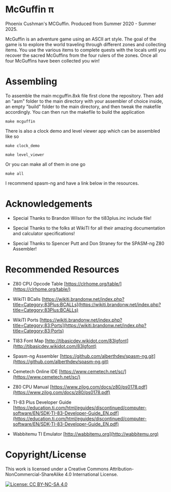 # McGuffin π

Phoenix Cushman's MCGuffin.
Produced from Summer 2020 - Summer 2025.

McGuffin is an adventure game using an ASCII art style. The goal of the game is to explore the world traveling through different zones and collecting items. You use the various items to complete quests with the locals until you recover the sacred McGuffins from the four rulers of the zones. Once all four McGuffins have been collected you win!

# Assembling

To assemble the main mcguffin.8xk file first clone the repository.
Then add an "asm" folder to the main directory with your assembler of choice inside, an empty "build" folder to the main directory, and then tweak the makefile accordingly.
You can then run the makefile to build the application

    make mcguffin
There is also a clock demo and level viewer app which can be assembled like so

    make clock_demo

    make level_viewer
Or you can make all of them in one go
    
    make all

I recommend spasm-ng and have a link below in the resources.

# Acknowledgements

- Special Thanks to Brandon Wilson for the ti83plus.inc include file!

- Special Thanks to the folks at WikiTI for all their amazing documentation and calculator specifications!

- Special Thanks to Spencer Putt and Don Straney for the SPASM-ng Z80 Assembler!

# Recommended Resources

- Z80 CPU Opcode Table [https://clrhome.org/table/](https://clrhome.org/table/)

- WikiTI BCalls [https://wikiti.brandonw.net/index.php?title=Category:83Plus:BCALLs](https://wikiti.brandonw.net/index.php?title=Category:83Plus:BCALLs)

- WikiTI Ports [https://wikiti.brandonw.net/index.php?title=Category:83:Ports](https://wikiti.brandonw.net/index.php?title=Category:83:Ports)

- TI83 Font Map [http://tibasicdev.wikidot.com/83lgfont](http://tibasicdev.wikidot.com/83lgfont)

- Spasm-ng Assembler [https://github.com/alberthdev/spasm-ng.git](https://github.com/alberthdev/spasm-ng.git)

- Cemetech Online IDE [https://www.cemetech.net/sc/](https://www.cemetech.net/sc/)

- Z80 CPU Manual [https://www.zilog.com/docs/z80/ps0178.pdf](https://www.zilog.com/docs/z80/ps0178.pdf)

- TI-83 Plus Developer Guide [https://education.ti.com/html/eguides/discontinued/computer-software/EN/SDK-TI-83-Developer-Guide_EN.pdf](https://education.ti.com/html/eguides/discontinued/computer-software/EN/SDK-TI-83-Developer-Guide_EN.pdf)

- Wabbitemu TI Emulator [http://wabbitemu.org](http://wabbitemu.org)

# Copyright/License

This work is licensed under a Creative Commons Attribution-NonCommercial-ShareAlike 4.0 International License.

[![License: CC BY-NC-SA 4.0](https://img.shields.io/badge/License-CC%20BY--NC--SA%204.0-lightgrey.svg)](https://creativecommons.org/licenses/by-nc-sa/4.0/)
